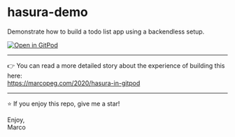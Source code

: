 # hasura-demo

Demonstrate how to build a todo list app using a backendless setup.

[![Open in GitPod](https://gitpod.io/button/open-in-gitpod.svg)](https://gitpod.io/#https://github.com/marcopeg/hasura-demo)

---

👉 You can read a more detailed story about the experience of building this here:  
https://marcopeg.com/2020/hasura-in-gitpod

---

⭐️ If you enjoy this repo, give me a star!

Enjoy,  
Marco
